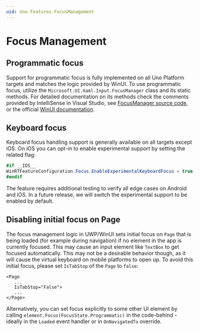 ```yaml
---
uid: Uno.Features.FocusManagement
---
```


# Focus Management

## Programmatic focus

Support for programmatic focus is fully implemented on all Uno Platform targets and matches the logic provided by WinUI. To use programmatic focus, utilize the `Microsoft.UI.Xaml.Input.FocusManager` class and its static methods. For detailed documentation on its methods check the comments provided by IntelliSense in Visual Studio, see [FocusManager source code](https://github.com/unoplatform/uno/blob/master/src/Uno.UI/UI/Xaml/Input/FocusManager.cs), or the official [WinUI documentation](https://learn.microsoft.com/windows/windows-app-sdk/api/winrt/microsoft.ui.xaml.input.focusmanager).

## Keyboard focus

Keyboard focus handling support is generally available on all targets except iOS. On iOS you can opt-in to enable experimental support by setting the related flag:

```csharp
#if __IOS__
WinRTFeatureConfiguration.Focus.EnableExperimentalKeyboardFocus = true;
#endif
```

The feature requires additional testing to verify all edge cases on Android and iOS. In a future release, we will switch the experimental support to be enabled by default.

## Disabling initial focus on Page

The focus management logic in UWP/WinUI sets initial focus on `Page` that is being loaded (for example during navigation) if no element in the app is currently focused. This may cause an input element like `TextBox` to get focused automatically. This may not be a desirable behavior though, as it will cause the virtual keyboard on mobile platforms to open up. To avoid this initial focus, please set `IsTabStop` of the `Page` to `false`:

```xaml
<Page
   ...
   IsTabStop="False">
   ...
</Page>
```

Alternatively, you can set focus explicitly to some other UI element by calling `element.Focus(FocusState.Programmatic)` in the code-behind - ideally in the `Loaded` event handler or in `OnNavigatedTo` override.
